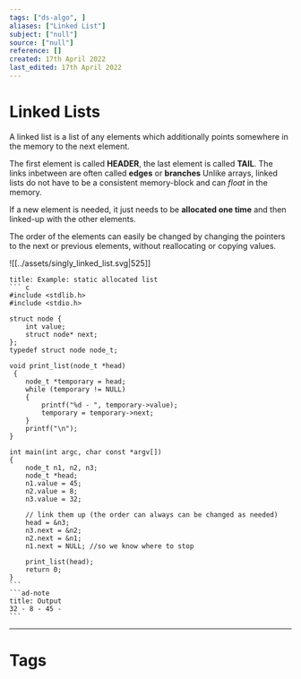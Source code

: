 ```yaml
---
tags: ["ds-algo", ]
aliases: ["Linked List"]
subject: ["null"]
source: ["null"]
reference: []
created: 17th April 2022
last_edited: 17th April 2022
---
```


# Linked Lists
A linked list is a list of any elements which additionally points somewhere in the memory to the next element.

The first element is called **HEADER**, the last element is called **TAIL**.
The links inbetween are often called **edges** or **branches**
Unlike arrays, linked lists do not have to be a consistent memory-block and can *float* in the memory.

If a new element is needed, it just needs to be **allocated one time** and then linked-up with the other elements.

The order of the elements can easily be changed by changing the pointers to the next or previous elements, without reallocating or copying values. 

![[../assets/singly_linked_list.svg|525]]

````ad-example
title: Example: static allocated list
``` c
#include <stdlib.h>
#include <stdio.h>

struct node {
	int value;
	struct node* next;
};
typedef struct node node_t;

void print_list(node_t *head) 
 {
	node_t *temporary = head;
	while (temporary != NULL)
	{
		printf("%d - ", temporary->value);
		temporary = temporary->next;
	}
	printf("\n");
}

int main(int argc, char const *argv[])
{
	node_t n1, n2, n3;
	node_t *head;
	n1.value = 45;
	n2.value = 8;
	n3.value = 32;

	// link them up (the order can always can be changed as needed)
	head = &n3;
	n3.next = &n2;
	n2.next = &n1;
	n1.next = NULL; //so we know where to stop 

	print_list(head);
	return 0;
}
```
```ad-note
title: Output
32 - 8 - 45 -
```
````

---
# Tags